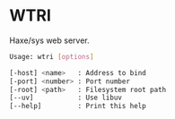 WTRI
====
Haxe/sys web server.


```sh
Usage: wtri [options]

[-host] <name>   : Address to bind
[-port] <number> : Port number
[-root] <path>   : Filesystem root path
[--uv]           : Use libuv
[--help]         : Print this help
```
